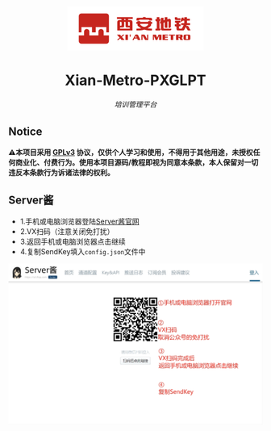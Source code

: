 <div align=center><img src="https://github.com/Coco-Zong2022/Xian-Metro-PXGLPT/blob/main/logo.png"/>
<h1>Xian-Metro-PXGLPT</h1>
<h6>培训管理平台</h6>
</div>

## Notice

⚠**本项目采用 [GPLv3](https://www.gnu.org/licenses/gpl-3.0.txt) 协议，仅供个人学习和使用，不得用于其他用途，未授权任何商业化、付费行为。使用本项目源码/教程即视为同意本条款，本人保留对一切违反本条款行为诉诸法律的权利。**

## Server酱

* 1.手机或电脑浏览器登陆[Server酱官网](https://sct.ftqq.com/login)
* 2.VX扫码（注意关闭免打扰）
* 3.返回手机或电脑浏览器点击继续
* 4.复制SendKey填入`config.json`文件中

<div align=center><img src="https://github.com/Coco-Zong2022/Xian-Metro-PXGLPT/blob/main/server.png"/>

